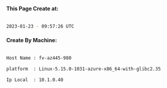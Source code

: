 
   
#### This Page Create at:

```bash

2023-01-23 - 09:57:26 UTC

```

#### Create By Machine:

```bash

Host Name : fv-az445-980

platform  : Linux-5.15.0-1031-azure-x86_64-with-glibc2.35

Ip Local  : 10.1.0.40

```

